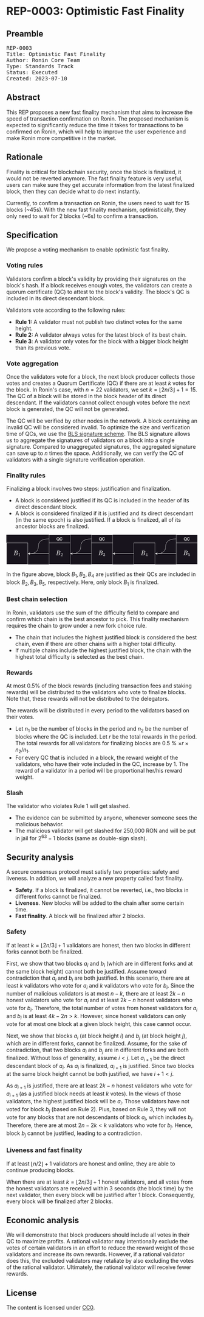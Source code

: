 # REP-0003: Optimistic Fast Finality

## Preamble
<pre>
REP-0003
Title: Optimistic Fast Finality
Author: Ronin Core Team
Type: Standards Track
Status: Executed
Created: 2023-07-10
</pre>

## Abstract

This REP proposes a new fast finality mechanism that aims to increase the speed of transaction confirmation on Ronin. The proposed mechanism is expected to significantly reduce the time it takes for transactions to be confirmed on Ronin, which will help to improve the user experience and make Ronin more competitive in the market. 

## Rationale

Finality is critical for blockchain security, once the block is finalized, it would not be reverted anymore. The fast finality feature is very useful, users can make sure they get accurate information from the latest finalized block, then they can decide what to do next instantly. 

Currently, to confirm a transaction on Ronin, the users need to wait for 15 blocks (~45s). With the new fast finality mechanism, optimistically, they only need to wait for 2 blocks (~6s) to confirm a transaction. 

## Specification

We propose a voting mechanism to enable optimistic fast finality. 

### Voting rules

Validators confirm a block's validity by providing their signatures on the block's hash. If a block receives enough votes, the validators can create a quorum certificate (QC) to attest to the block's validity. The block's QC is included in its direct descendant block.

Validators vote according to the following rules:

- **Rule 1:** A validator must not publish two distinct votes for the same height.
- **Rule 2:** A validator always votes for the latest block of its best chain.
- **Rule 3**: A validator only votes for the block with a bigger block height than its previous vote.

### Vote aggregation

Once the validators vote for a block, the next block producer collects those votes and creates a Quorum Certificate (QC) if there are at least $k$ votes for the block. In Ronin's case, with $n=22$ validators, we set $k = \lfloor 2n/3\rfloor+1 = 15$. The QC of a block will be stored in the block header of its direct descendant. If the validators cannot collect enough votes before the next block is generated, the QC will not be generated.

The QC will be verified by other nodes in the network. A block containing an invalid QC will be considered invalid. To optimize the size and verification time of QCs, we use the [BLS signature scheme](https://github.com/supranational/blst). The BLS signature allows us to aggregate the signatures of validators on a block into a single signature. Compared to unaggregated signatures, the aggregated signature can save up to $n$ times the space. Additionally, we can verify the QC of validators with a single signature verification operation.

### Finality rules

Finalizing a block involves two steps: justification and finalization.

- A block is considered justified if its QC is included in the header of its direct descendant block.
- A block is considered finalized if it is justified and its direct descendant (in the same epoch) is also justified. If a block is finalized, all of its ancestor blocks are finalized.

![finality](./assets/REP-0003/finality.png)

In the figure above, block $B_1,B_2,B_4$ are justified as their QCs are included in block $B_2,B_3,B_5$, respectively. 
Here, only block $B_1$ is finalized. 

### Best chain selection

In Ronin, validators use the sum of the difficulty field to compare and confirm which chain is the best ancestor to pick. This finality mechanism requires the chain to grow under a new fork choice rule.

- The chain that includes the highest justified block is considered the best chain, even if there are other chains with a higher total difficulty.
- If multiple chains include the highest justified block, the chain with the highest total difficulty is selected as the best chain.

### Rewards

At most 0.5% of the block rewards (including transaction fees and staking rewards) will be distributed to the validators who vote to finalize blocks. Note that, these rewards will not be distributed to the delegators. 

The rewards will be distributed in every period to the validators based on their votes. 

- Let $n_1$ be the number of blocks in the period and $n_2$ be the number of blocks where the QC is included. Let $r$ be the total rewards in the period. The total rewards for all validators for finalizing blocks are $0.5$ % $\times r\times n_2/n_1$.
- For every QC that is included in a block, the reward weight of the validators, who have their vote included in the QC, increase by $1$. The reward of a validator in a period will be proportional her/his reward weight.

### Slash

The validator who violates Rule 1 will get slashed. 

- The evidence can be submitted by anyone, whenever someone sees the malicious behavior.
- The malicious validator will get slashed for 250,000 RON and will be put in jail for $2^{63}-1$ blocks (same as double-sign slash).

## Security analysis

A secure consensus protocol must satisfy two properties: safety and liveness. In addition, we will analyze a new property called fast finality.
- **Safety**. If a block is finalized, it cannot be reverted, i.e., two blocks in different forks cannot be finalized.
- **Liveness**. New blocks will be added to the chain after some certain time.
- **Fast finality**. A block will be finalized after 2 blocks.

### Safety

If at least $k = \lfloor 2n/3\rfloor+1$ validators are honest, then two blocks in different forks cannot both be finalized.

First, we show that two blocks $a_i$ and $b_i$ (which are in different forks and at the same block height) cannot both be justified. Assume toward contradiction that $a_i$ and $b_i$ are both justified. In this scenario, there are at least $k$ validators who vote for $a_i$ and $k$ validators who vote for $b_i$. Since the number of malicious validators is at most $n-k$, there are at least $2k-n$ honest validators who vote for $a_i$ and at least $2k-n$ honest validators who vote for $b_i$. Therefore, the total number of votes from honest validators for $a_i$ and $b_i$ is at least $4k-2n > k$. However, since honest validators can only vote for at most one block at a given block height, this case cannot occur.

Next, we show that blocks $a_i$ (at block height $i$) and $b_j$ (at block height $j$), which are in different forks, cannot be finalized. Assume, for the sake of contradiction, that two blocks $a_i$ and $b_j$ are in different forks and are both finalized. Without loss of generality, assume $i < j$. Let $a_{i+1}$  be the direct descendant block of $a_i$. As $a_i$ is finalized, $a_{i+1}$ is justified. Since two blocks at the same block height cannot be both justified, we have $i+1 < j$.

As $a_{i+1}$ is justified, there are at least $2k-n$ honest validators who vote for $a_{i+1}$ (as a justified block needs at least $k$ votes). In the views of those validators, the highest justified block will be $a_i$. Those validators have not voted for block $b_j$ (based on Rule 2). Plus, based on Rule 3, they will not vote for any blocks that are not descendants of block $a_i$, which includes $b_j$. Therefore, there are at most $2 n - 2 k < k$ validators who vote for $b_j$. Hence, block $b_j$ cannot be justified, leading to a contradiction.

### Liveness and fast finality

If at least $\lfloor n/2\rfloor+1$ validators are honest and online, they are able to continue producing blocks.

When there are at least $k = \lfloor 2n/3\rfloor+1$ honest validators, and all votes from the honest validators are received within 3 seconds (the block time) by the next validator, then every block will be justified after 1 block. Consequently, every block will be finalized after 2 blocks.

## Economic analysis

We will demonstrate that block producers should include all votes in their QC to maximize profits. A rational validator may intentionally exclude the votes of certain validators in an effort to reduce the reward weight of those validators and increase its own rewards. However, if a rational validator does this, the excluded validators may retaliate by also excluding the votes of the rational validator. Ultimately, the rational validator will receive fewer rewards.

## License

The content is licensed under [CC0](https://creativecommons.org/publicdomain/zero/1.0/).